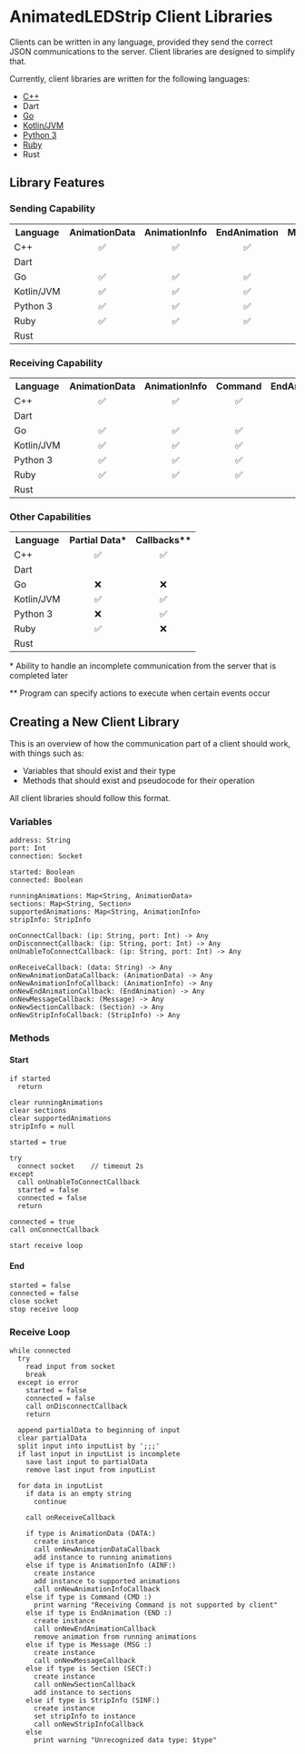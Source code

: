 # AnimatedLEDStrip Client Libraries

Clients can be written in any language, provided they send the correct JSON communications to the server.
Client libraries are designed to simplify that.

Currently, client libraries are written for the following languages:
- [C++](https://github.com/AnimatedLEDStrip/client-cpp)
- Dart
- [Go](https://github.com/AnimatedLEDStrip/client-go)
- [Kotlin/JVM](https://github.com/AnimatedLEDStrip/client-kotlin-jvm)
- [Python 3](https://github.com/AnimatedLEDStrip/client-python)
- [Ruby](https://github.com/AnimatedLEDStrip/client-ruby)
- Rust

## Library Features

### Sending Capability

<table>
  <tr>
    <th>Language</th>
    <th align="center">AnimationData</th>
    <th align="center">AnimationInfo</th>
    <th align="center">EndAnimation</th>
    <th align="center">Message</th>
    <th align="center">Section</th>
    <th align="center">StripInfo</th>
  </tr>
  <tr>
    <td>C++</td>
    <td align="center">✅</td>
    <td align="center">✅</td>
    <td align="center">✅</td>
    <td align="center">✅</td>
    <td align="center">✅</td>
    <td align="center">✅</td>
  </tr>
  <tr>
    <td>Dart</td>
    <td />
    <td />
    <td />
    <td />
    <td />
    <td />
  </tr>
  <tr>
    <td>Go</td>
    <td align="center">✅</td>
    <td align="center">✅</td>
    <td align="center">✅</td>
    <td align="center">✅</td>
    <td align="center">✅</td>
    <td align="center">✅</td>
  </tr>
  <tr>
    <td>Kotlin/JVM</td>
    <td align="center">✅</td>
    <td align="center">✅</td>
    <td align="center">✅</td>
    <td align="center">✅</td>
    <td align="center">✅</td>
    <td align="center">✅</td>
  </tr>
  <tr>
    <td>Python 3</td>
    <td align="center">✅</td>
    <td align="center">✅</td>
    <td align="center">✅</td>
    <td align="center">✅</td>
    <td align="center">✅</td>
    <td align="center">✅</td>
  </tr>
  <tr>
    <td>Ruby</td>
    <td align="center">✅</td>
    <td align="center">✅</td>
    <td align="center">✅</td>
    <td align="center">✅</td>
    <td align="center">✅</td>
    <td align="center">✅</td>
  </tr>
  <tr>
    <td>Rust</td>
    <td />
    <td />
    <td />
    <td />
    <td />
    <td />
  </tr>
</table>

### Receiving Capability

<table>
  <tr>
    <th>Language</th>
    <th align="center">AnimationData</th>
    <th align="center">AnimationInfo</th>
    <th align="center">Command</th>
    <th align="center">EndAnimation</th>
    <th align="center">Section</th>
    <th align="center">StripInfo</th>
  </tr>
  <tr>
    <td>C++</td>
    <td align="center">✅</td>
    <td align="center">✅</td>
    <td align="center">✅</td>
    <td align="center">✅</td>
    <td align="center">✅</td>
    <td align="center">✅</td>
  </tr>
  <tr>
    <td>Dart</td>
    <td />
    <td />
    <td />
    <td />
    <td />
    <td />
  </tr>
  <tr>
    <td>Go</td>
    <td align="center">✅</td>
    <td align="center">✅</td>
    <td align="center">✅</td>
    <td align="center">✅</td>
    <td align="center">✅</td>
    <td align="center">✅</td>
  </tr>
  <tr>
    <td>Kotlin/JVM</td>
    <td align="center">✅</td>
    <td align="center">✅</td>
    <td align="center">✅</td>
    <td align="center">✅</td>
    <td align="center">✅</td>
    <td align="center">✅</td>
  </tr>
  <tr>
    <td>Python 3</td>
    <td align="center">✅</td>
    <td align="center">✅</td>
    <td align="center">✅</td>
    <td align="center">✅</td>
    <td align="center">✅</td>
    <td align="center">✅</td>
  </tr>
  <tr>
    <td>Ruby</td>
    <td align="center">✅</td>
    <td align="center">✅</td>
    <td align="center">✅</td>
    <td align="center">✅</td>
    <td align="center">✅</td>
    <td align="center">✅</td>
  </tr>
  <tr>
    <td>Rust</td>
    <td />
    <td />
    <td />
    <td />
    <td />
    <td />
  </tr>
</table>

### Other Capabilities

<table>
  <tr>
    <th>Language</th>
    <th align="center">Partial Data*</th>
    <th align="center">Callbacks**</th>
  </tr>
  <tr>
    <td>C++</td>
    <td align="center">✅</td>
    <td align="center">✅</td>
  </tr>
  <tr>
    <td>Dart</td>
    <td />
    <td />
  </tr>
  <tr>
    <td>Go</td>
    <td align="center">❌</td>
    <td align="center">❌</td>
  </tr>
  <tr>
    <td>Kotlin/JVM</td>
    <td align="center">✅</td>
    <td align="center">✅</td>
  </tr>
  <tr>
    <td>Python 3</td>
    <td align="center">❌</td>
    <td align="center">✅</td>
  </tr>
  <tr>
    <td>Ruby</td>
    <td align="center">✅</td>
    <td align="center">❌</td>
  </tr>
  <tr>
    <td>Rust</td>
    <td />
    <td />
  </tr>
</table>

\* Ability to handle an incomplete communication from the server that is completed later

** Program can specify actions to execute when certain events occur

## Creating a New Client Library

This is an overview of how the communication part of a client should work, with things such as:

- Variables that should exist and their type
- Methods that should exist and pseudocode for their operation

All client libraries should follow this format.

### Variables

```
address: String
port: Int
connection: Socket

started: Boolean
connected: Boolean

runningAnimations: Map<String, AnimationData>
sections: Map<String, Section>
supportedAnimations: Map<String, AnimationInfo>
stripInfo: StripInfo

onConnectCallback: (ip: String, port: Int) -> Any
onDisconnectCallback: (ip: String, port: Int) -> Any
onUnableToConnectCallback: (ip: String, port: Int) -> Any

onReceiveCallback: (data: String) -> Any
onNewAnimationDataCallback: (AnimationData) -> Any
onNewAnimationInfoCallback: (AnimationInfo) -> Any
onNewEndAnimationCallback: (EndAnimation) -> Any
onNewMessageCallback: (Message) -> Any
onNewSectionCallback: (Section) -> Any
onNewStripInfoCallback: (StripInfo) -> Any
```

### Methods

#### Start

```
if started
  return

clear runningAnimations
clear sections
clear supportedAnimations
stripInfo = null

started = true

try
  connect socket	// timeout 2s
except
  call onUnableToConnectCallback
  started = false
  connected = false
  return

connected = true
call onConnectCallback

start receive loop
```

#### End

```
started = false
connected = false
close socket
stop receive loop
```

### Receive Loop

```
while connected
  try
    read input from socket
    break
  except io error
    started = false
    connected = false
    call onDisconnectCallback
    return

  append partialData to beginning of input
  clear partialData
  split input into inputList by ';;;'
  if last input in inputList is incomplete
    save last input to partialData
    remove last input from inputList

  for data in inputList
    if data is an empty string
      continue

    call onReceiveCallback

    if type is AnimationData (DATA:)
      create instance
      call onNewAnimationDataCallback
      add instance to running animations
    else if type is AnimationInfo (AINF:)
      create instance
      add instance to supported animations
      call onNewAnimationInfoCallback
    else if type is Command (CMD :)
      print warning "Receiving Command is not supported by client"
    else if type is EndAnimation (END :)
      create instance
      call onNewEndAnimationCallback
      remove animation from running animations
    else if type is Message (MSG :)
      create instance
      call onNewMessageCallback
    else if type is Section (SECT:)
      create instance
      call onNewSectionCallback
      add instance to sections
    else if type is StripInfo (SINF:)
      create instance
      set stripInfo to instance
      call onNewStripInfoCallback
    else
      print warning "Unrecognized data type: $type"
```
